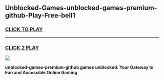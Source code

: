 
## Unblocked-Games-unblocked-games-premium-github-Play-Free-bell1
<h3>
<a href="https://premium76.site?title=unblocked-games-premium-github&ref=10A">CLICK TO PLAY</a></h3>
<hr>

<h3>
<a href="https://premium76.site?title=unblocked-games-premium-github&ref=10A">CLICK 2 PLAY</a>
  
</h3>

<a href="https://premium76.site?title=unblocked-games-premium-github&ref=10A"><img src="https://clearcache.store/games.png"></a>


**unblocked-games-premium-github games unblocked: Your Gateway to Fun and Accessible Online Gaming**
